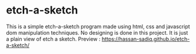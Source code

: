 # etch-a-sketch
This is a simple etch-a-sketch program made using html, css and javascript dom manipulation techniques. No designing is done in this project.
It is just a plain view of etch a sketch.
Preview : https://hassan-sadiq.github.io/etch-a-sketch/
